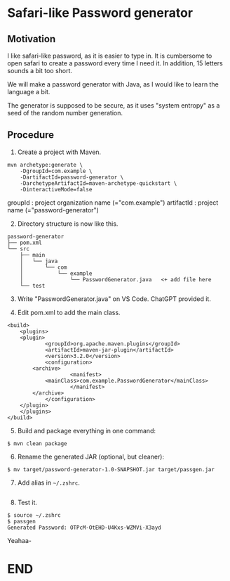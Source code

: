 # Safari-like Password generator

## Motivation
I like safari-like password, as it is easier to type in. 
It is cumbersome to open safari to create a password every time I need it. 
In addition, 15 letters sounds a bit too short. 

We will make a password generator with Java, as I would like to learn the 
language a bit. 

The generator is supposed to be secure, as it uses "system entropy" as a
seed of the random number generation. 

## Procedure
1. Create a project with Maven.

```
mvn archetype:generate \
    -DgroupId=com.example \
    -DartifactId=password-generator \
    -DarchetypeArtifactId=maven-archetype-quickstart \
    -DinteractiveMode=false
```

groupId    : project organization name (="com.example")
artifactId : project name (="password-generator")

2. Directory structure is now like this.

```
password-generator
├── pom.xml
└── src
    ├── main
    │   └── java
    │       └── com
    │           └── example
    │               └── PasswordGenerator.java   <+ add file here
    └── test
```

3. Write "PasswordGenerator.java" on VS Code.
ChatGPT provided it.

4. Edit pom.xml to add the main class.

```
<build>
    <plugins>
	<plugin>
            <groupId>org.apache.maven.plugins</groupId>
            <artifactId>maven-jar-plugin</artifactId>
            <version>3.2.0</version>
            <configuration>
		<archive>
                    <manifest>
			<mainClass>com.example.PasswordGenerator</mainClass>
                    </manifest>
		</archive>
            </configuration>
	</plugin>
    </plugins>
</build>
```

5. Build and package everything in one command:
```
$ mvn clean package
```

6. Rename the generated JAR (optional, but cleaner):

```
$ mv target/password-generator-1.0-SNAPSHOT.jar target/passgen.jar
```

7. Add alias in ```~/.zshrc```.

```alias passgen="java -jar $HOME/java/j2/password-generator/target/password-generator-1.0-SNAPSHOT.jar
```
8. Test it.

```
$ source ~/.zshrc
$ passgen
Generated Password: OTPcM-OtEHD-U4Kxs-WZMVi-X3ayd
```

Yeahaa-

<!-- ------------------------------  -->

# END

<!-- ####################  -->
